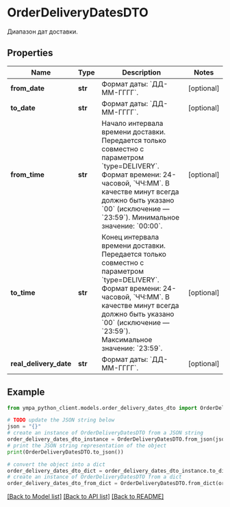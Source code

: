 # OrderDeliveryDatesDTO

Диапазон дат доставки.

## Properties

Name | Type | Description | Notes
------------ | ------------- | ------------- | -------------
**from_date** | **str** | Формат даты: &#x60;ДД-ММ-ГГГГ&#x60;.  | [optional] 
**to_date** | **str** | Формат даты: &#x60;ДД-ММ-ГГГГ&#x60;.  | [optional] 
**from_time** | **str** | Начало интервала времени доставки.  Передается только совместно с параметром &#x60;type&#x3D;DELIVERY&#x60;.  Формат времени: 24-часовой, &#x60;ЧЧ:ММ&#x60;. В качестве минут всегда должно быть указано &#x60;00&#x60; (исключение — &#x60;23:59&#x60;).  Минимальное значение: &#x60;00:00&#x60;.  | [optional] 
**to_time** | **str** | Конец интервала времени доставки.  Передается только совместно с параметром &#x60;type&#x3D;DELIVERY&#x60;.  Формат времени: 24-часовой, &#x60;ЧЧ:ММ&#x60;. В качестве минут всегда должно быть указано &#x60;00&#x60; (исключение — &#x60;23:59&#x60;).  Максимальное значение: &#x60;23:59&#x60;.  | [optional] 
**real_delivery_date** | **str** | Формат даты: &#x60;ДД-ММ-ГГГГ&#x60;.  | [optional] 

## Example

```python
from ympa_python_client.models.order_delivery_dates_dto import OrderDeliveryDatesDTO

# TODO update the JSON string below
json = "{}"
# create an instance of OrderDeliveryDatesDTO from a JSON string
order_delivery_dates_dto_instance = OrderDeliveryDatesDTO.from_json(json)
# print the JSON string representation of the object
print(OrderDeliveryDatesDTO.to_json())

# convert the object into a dict
order_delivery_dates_dto_dict = order_delivery_dates_dto_instance.to_dict()
# create an instance of OrderDeliveryDatesDTO from a dict
order_delivery_dates_dto_from_dict = OrderDeliveryDatesDTO.from_dict(order_delivery_dates_dto_dict)
```
[[Back to Model list]](../README.md#documentation-for-models) [[Back to API list]](../README.md#documentation-for-api-endpoints) [[Back to README]](../README.md)



